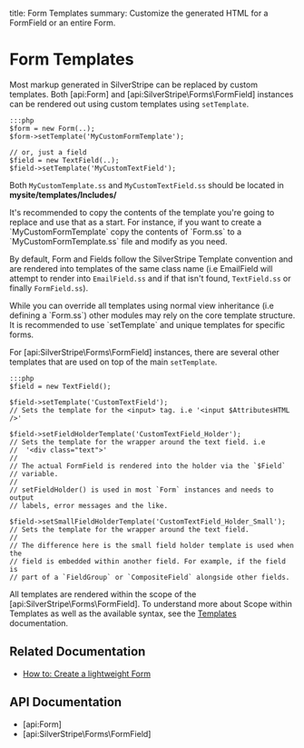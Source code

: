 title: Form Templates
summary: Customize the generated HTML for a FormField or an entire Form.

# Form Templates

Most markup generated in SilverStripe can be replaced by custom templates. Both [api:Form] and [api:SilverStripe\Forms\FormField] instances
can be rendered out using custom templates using `setTemplate`. 

	:::php
	$form = new Form(..);
	$form->setTemplate('MyCustomFormTemplate');

	// or, just a field
	$field = new TextField(..);
	$field->setTemplate('MyCustomTextField');

Both `MyCustomTemplate.ss` and `MyCustomTextField.ss` should be located in **mysite/templates/Includes/**

<div class="notice" markdown="1">
It's recommended to copy the contents of the template you're going to replace and use that as a start. For instance, if
you want to create a `MyCustomFormTemplate` copy the contents of `Form.ss` to a `MyCustomFormTemplate.ss` file and 
modify as you need.
</div>

By default, Form and Fields follow the SilverStripe Template convention and are rendered into templates of the same 
class name (i.e EmailField will attempt to render into `EmailField.ss` and if that isn't found, `TextField.ss` or 
finally `FormField.ss`).

<div class="alert" markdown="1">
While you can override all templates using normal view inheritance (i.e defining a `Form.ss`) other modules may rely on 
the core template structure. It is recommended to use `setTemplate` and unique templates for specific forms.
</div>

For [api:SilverStripe\Forms\FormField] instances, there are several other templates that are used on top of the main `setTemplate`.

	:::php
	$field = new TextField();

	$field->setTemplate('CustomTextField');
	// Sets the template for the <input> tag. i.e '<input $AttributesHTML />'
	
	$field->setFieldHolderTemplate('CustomTextField_Holder');
	// Sets the template for the wrapper around the text field. i.e 
	//	'<div class="text">'
	//
	// The actual FormField is rendered into the holder via the `$Field` 
	// variable.
	//
	// setFieldHolder() is used in most `Form` instances and needs to output 
	// labels, error messages and the like.

	$field->setSmallFieldHolderTemplate('CustomTextField_Holder_Small');
	// Sets the template for the wrapper around the text field.
	//
	// The difference here is the small field holder template is used when the 
	// field is embedded within another field. For example, if the field is 
	// part of a `FieldGroup` or `CompositeField` alongside other fields.

All templates are rendered within the scope of the [api:SilverStripe\Forms\FormField]. To understand more about Scope within Templates as 
well as the available syntax, see the [Templates](../templates) documentation.

## Related Documentation

* [How to: Create a lightweight Form](how_tos/lightweight_form)

## API Documentation

* [api:Form]
* [api:SilverStripe\Forms\FormField]

